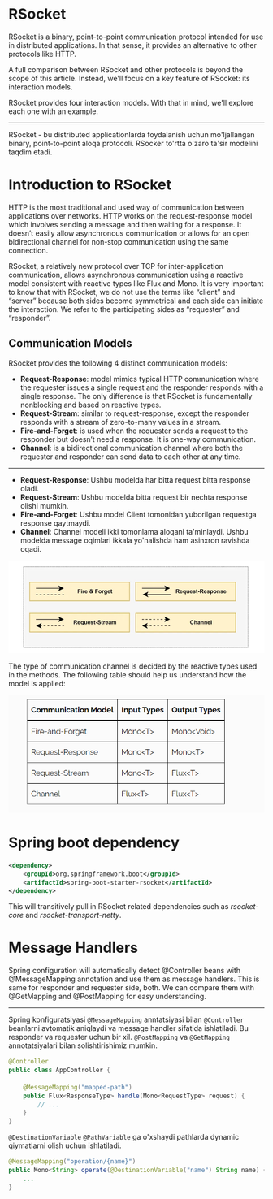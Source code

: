 # RSocket

RSocket is a binary, point-to-point communication protocol intended for use in distributed applications. In that sense, 
it provides an alternative to other protocols like HTTP.

A full comparison between RSocket and other protocols is beyond the scope of this article. Instead, we'll focus on a key
feature of RSocket: its interaction models.

RSocket provides four interaction models. With that in mind, we'll explore each one with an example.

---

RSocket - bu distributed applicationlarda foydalanish uchun mo'ljallangan binary, point-to-point aloqa protocoli.
RSocker to'rtta o'zaro ta'sir modelini taqdim etadi. 


# Introduction to RSocket

HTTP is the most traditional and used way of communication between applications over networks. HTTP works on the
request-response model which involves sending a message and then waiting for a response. It doesn’t easily allow
asynchronous communication or allows for an open bidirectional channel for non-stop communication using the same
connection.

RSocket, a relatively new protocol over TCP for inter-application communication, allows asynchronous communication using
a reactive model consistent with reactive types like Flux and Mono. It is very important to know that with RSocket, we
do not use the terms like “client” and “server” because both sides become symmetrical and each side can initiate the
interaction. We refer to the participating sides as “requester” and “responder”.

## Communication Models

RSocket provides the following 4 distinct communication models:

- **Request-Response**: model mimics typical HTTP communication where the requester issues a single request and the
  responder responds with a single response. The only difference is that RSocket is fundamentally nonblocking and based
  on reactive types.
- **Request-Stream**: similar to request-response, except the responder responds with a stream of zero-to-many values in
  a stream.
- **Fire-and-Forget**: is used when the requester sends a request to the responder but doesn’t need a response. It is
  one-way communication.
- **Channel**: is a bidirectional communication channel where both the requester and responder can send data to each
  other at any time.

---

- **Request-Response**: Ushbu modelda har bitta request bitta response oladi.
- **Request-Stream**: Ushbu modelda bitta request bir nechta response olishi mumkin. 
- **Fire-and-Forget**: Ushbu model Client tomonidan yuborilgan requestga response qaytmaydi.
- **Channel**: Channel modeli ikki tomonlama aloqani ta'minlaydi. Ushbu modelda message oqimlari ikkala yo'nalishda ham
  asinxron ravishda oqadi. 


![img2](etc/imgs/img_1.png)

The type of communication channel is decided by the reactive types used in the methods. The following table should help
us understand how the model is applied:

![img](etc/imgs/img.png)

# Spring boot dependency

```xml
<dependency>
    <groupId>org.springframework.boot</groupId>
    <artifactId>spring-boot-starter-rsocket</artifactId>
</dependency>
```

This will transitively pull in RSocket related dependencies such as _rsocket-core_ and _rsocket-transport-netty_.

# Message Handlers

Spring configuration will automatically detect @Controller beans with @MessageMapping annotation and use them as message
handlers. This is same for responder and requester side, both. We can compare them with @GetMapping and @PostMapping for
easy understanding.

---

Spring konfiguratsiyasi `@MessageMapping` anntatsiyasi bilan `@Controller` beanlarni avtomatik aniqlaydi va message
handler sifatida ishlatiladi. Bu responder va requester uchun bir xil. `@PostMapping` va `@GetMapping` annotatsiyalari
bilan solishtirishimiz mumkin. 

```java
@Controller
public class AppController {

    @MessageMapping("mapped-path")
    public Flux<ResponseType> handle(Mono<RequestType> request) {
        // ...
    }
}
```

`@DestinationVariable` `@PathVariable` ga o'xshaydi pathlarda dynamic qiymatlarni olish uchun ishlatiladi.

```java
@MessageMapping("operation/{name}")
public Mono<String> operate(@DestinationVariable("name") String name) {
	...
}
```

